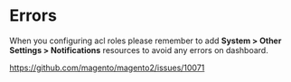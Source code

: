 # Errors

When you configuring acl roles please remember to add **System > Other Settings > Notifications** 
resources to avoid any errors on dashboard.

https://github.com/magento/magento2/issues/10071